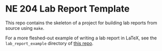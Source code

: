 # NE 204 Lab Report Template

This repo contains the skeleton of a project for building lab reports from 
source using `make`.

For a more fleshed-out example of writing a lab report in LaTeX, see the
`lab_report_example` directory of 
[this repo](https://github.com/rossbar/LaTeXIntro.git).
